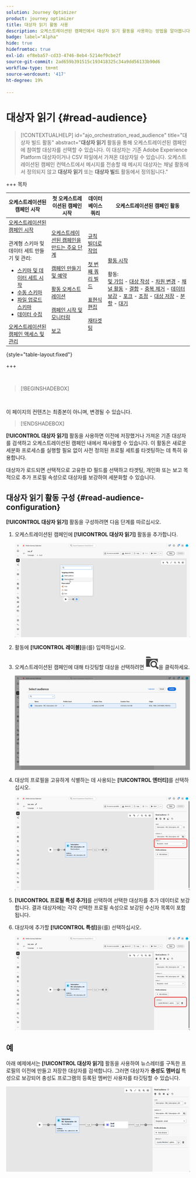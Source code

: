 ```yaml
---
solution: Journey Optimizer
product: journey optimizer
title: 대상자 읽기 활동 사용
description: 오케스트레이션된 캠페인에서 대상자 읽기 활동을 사용하는 방법을 알아봅니다
badge: label="Alpha"
hide: true
hidefromtoc: true
exl-id: ef8eba57-cd33-4746-8eb4-5214ef9cbe2f
source-git-commit: 2ad659b391515c193418325c34a9dd56133b90d6
workflow-type: tm+mt
source-wordcount: '417'
ht-degree: 19%

---
```


# 대상자 읽기 {#read-audience}


>[!CONTEXTUALHELP]
>id="ajo_orchestration_read_audience"
>title="대상자 빌드 활동"
>abstract="**대상자 읽기** 활동을 통해 오케스트레이션된 캠페인에 참여할 대상자를 선택할 수 있습니다. 이 대상자는 기존 Adobe Experience Platform 대상자이거나 CSV 파일에서 가져온 대상자일 수 있습니다. 오케스트레이션된 캠페인 컨텍스트에서 메시지를 전송할 때 메시지 대상자는 채널 활동에서 정의되지 않고 **대상자 읽기** 또는 **대상자 빌드** 활동에서 정의됩니다."


+++ 목차

| 오케스트레이션된 캠페인 시작 | 첫 오케스트레이션된 캠페인 시작 | 데이터베이스 쿼리 | 오케스트레이션된 캠페인 활동 |
|---|---|---|---|
| [오케스트레이션된 캠페인 시작](../gs-orchestrated-campaigns.md)<br/><br/>관계형 스키마 및 데이터 세트 만들기 및 관리:</br> <ul><li>[스키마 및 데이터 세트 시작](../gs-schemas.md)</li><li>[수동 스키마](../manual-schema.md)</li><li>[파일 업로드 스키마](../file-upload-schema.md)</li><li>[데이터 수집](../ingest-data.md)</li></ul>[오케스트레이션된 캠페인 액세스 및 관리](../access-manage-orchestrated-campaigns.md) | [오케스트레이션된 캠페인을 만드는 주요 단계](../gs-campaign-creation.md)<br/><br/>[캠페인 만들기 및 예약](../create-orchestrated-campaign.md)<br/><br/>[활동 오케스트레이션](../orchestrate-activities.md)<br/><br/>[캠페인 시작 및 모니터링](../start-monitor-campaigns.md)<br/><br/>[보고](../reporting-campaigns.md) | [규칙 빌더로 작업](../orchestrated-rule-builder.md)<br/><br/>[첫 번째 쿼리 빌드](../build-query.md)<br/><br/>[표현식 편집](../edit-expressions.md)<br/><br/>[재타겟팅](../retarget.md) | [활동 시작](about-activities.md)<br/><br/>활동:<br/>[및 가입](and-join.md) - [대상 작성](build-audience.md) - [차원 변경](change-dimension.md) - [채널 활동](channels.md) - [결합](combine.md) - [중복 제거](deduplication.md) - [데이터 보강](enrichment.md) - [포크](fork.md) - [조정](reconciliation.md) - [대상 저장](save-audience.md) - [분할](split.md) - [대기](wait.md) |

{style="table-layout:fixed"}

+++

<br/>

>[!BEGINSHADEBOX]

</br>

이 페이지의 컨텐츠는 최종본이 아니며, 변경될 수 있습니다.

>[!ENDSHADEBOX]

**[!UICONTROL 대상자 읽기]** 활동을 사용하면 이전에 저장했거나 가져온 기존 대상자를 검색하고 오케스트레이션된 캠페인 내에서 재사용할 수 있습니다. 이 활동은 새로운 세분화 프로세스를 실행할 필요 없이 사전 정의된 프로필 세트를 타겟팅하는 데 특히 유용합니다.

대상자가 로드되면 선택적으로 고유한 ID 필드를 선택하고 타겟팅, 개인화 또는 보고 목적으로 추가 프로필 속성으로 대상자를 보강하여 세분화할 수 있습니다.

## 대상자 읽기 활동 구성 {#read-audience-configuration}

**[!UICONTROL 대상자 읽기]** 활동을 구성하려면 다음 단계를 따르십시오.

1. 오케스트레이션된 캠페인에 **[!UICONTROL 대상자 읽기]** 활동을 추가합니다.

   ![](../assets/read-audience-1.png)

1. 활동에 **[!UICONTROL 레이블]**&#x200B;을(를) 입력하십시오.

1. 오케스트레이션된 캠페인에 대해 타깃팅할 대상을 선택하려면 ![폴더 검색 아이콘](../assets/do-not-localize/folder-search.svg)을 클릭하세요.

   ![](../assets/read-audience-2.png)

1. 대상의 프로필을 고유하게 식별하는 데 사용되는 **[!UICONTROL 엔터티]**&#x200B;를 선택하십시오.

   ![](../assets/read-audience-3.png)

1. **[!UICONTROL 프로필 특성 추가]**&#x200B;를 선택하여 선택한 대상자를 추가 데이터로 보강합니다. 결과 대상자에는 각각 선택한 프로필 속성으로 보강된 수신자 목록이 포함됩니다.

1. 대상자에 추가할 **[!UICONTROL 특성]**&#x200B;을(를) 선택하십시오.

   ![](../assets/read-audience-4.png)

## 예

아래 예제에서는 **[!UICONTROL 대상자 읽기]** 활동을 사용하여 뉴스레터를 구독한 프로필의 이전에 만들고 저장한 대상자를 검색합니다. 그러면 대상자가 **충성도 멤버십** 특성으로 보강되어 충성도 프로그램의 등록된 멤버인 사용자를 타깃팅할 수 있습니다.

![](../assets/read-audience-5.png)
